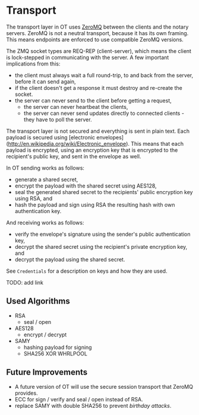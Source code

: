 # Transport

The transport layer in OT uses [ZeroMQ](http://zeromq.org) between
the clients and the notary servers. ZeroMQ is not a neutral transport,
because it has its own framing. This means endpoints are enforced to
use compatible ZeroMQ versions.

The ZMQ socket types are REQ-REP (client-server), which means the
client is lock-stepped in communicating with the server. A few important
implications from this:

- the client must always wait a full round-trip, to and back from the
  server, before it can send again,
- if the client doesn't get a response it must destroy and re-create the
  socket.
- the server can never send to the client before getting a request,
  - the server can never heartbeat the clients,
  - the server can never send updates directly to connected clients -
    they have to poll the server.

The transport layer is not secured and everything is sent
in plain text. Each payload is secured using [electronic envelopes]
(http://en.wikipedia.org/wiki/Electronic_envelope).
This means that each payload is encrypted, using an encryption
key that is encrypted to the recipient's public key, and sent in
the envelope as well.

In OT sending works as follows:

- generate a shared secret,
- encrypt the payload with the shared secret using AES128,
- seal the generated shared secret to the recipients' public
  encryption key using RSA, and
- hash the payload and sign using RSA the resulting hash with own
  authentication key.

And receiving works as follows:

- verify the envelope's signature using the sender's public authentication
  key,
- decrypt the shared secret using the recipient's private encryption key, and
- decrypt the payload using the shared secret.

See `Credentials` for a description on keys and how they are used.

TODO: add link

## Used Algorithms

- RSA
  - seal / open
- AES128
  - encrypt / decrypt
- SAMY
  - hashing payload for signing
  - SHA256 XOR WHRLPOOL

## Future Improvements

- A future version of OT will use the secure session transport that
  ZeroMQ provides.
- ECC for sign / verify and seal / open instead of RSA.
- replace SAMY with double SHA256 to prevent *birthday attacks*.
